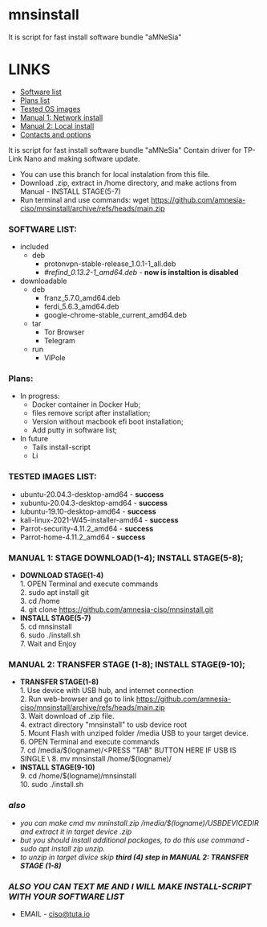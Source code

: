 # mnsinstall

It is script for fast install software bundle "aMNeSia"

# LINKS
- [Software list](#SLIST)
- [Plans list](#PLIST)
- [Tested OS images](#TLIST)
- [Manual 1: Network install](#MAN1)
- [Manual 2: Local install](#MAN2)
- [Contacts and options](#ALSO)

It is script for fast install software bundle "aMNeSia"
Contain driver for TP-Link Nano and making software update.
- You can use this branch for local instalation from this file.
- Download .zip, extract in /home directory, and make actions from Manual - INSTALL STAGE(5-7) 
- Run terminal and use commands: wget https://github.com/amnesia-ciso/mnsinstall/archive/refs/heads/main.zip
### <a name="SLIST"></a> SOFTWARE LIST:
- included 
     - deb
          - protonvpn-stable-release_1.0.1-1_all.deb 
          - <i>#refind_0.13.2-1_amd64.deb</i> - <b>now is instaltion is disabled</b>
- downloadable
   - deb
     - franz_5.7.0_amd64.deb
     - ferdi_5.6.3_amd64.deb
     - google-chrome-stable_current_amd64.deb
   - tar
     - Tor Browser
     - Telegram
   - run
     - VIPole


### <a name="PLIST"></a> Plans:
* In progress:
     * Docker container in Docker Hub; 
     * files remove script after installation;  
     * Version without macbook efi boot installation;
     * Add putty in software list;
 * In future
     * Tails install-script
     * Li   
### <a name="TLIST"></a> TESTED IMAGES LIST:
- ubuntu-20.04.3-desktop-amd64 - <b>success</b>
- xubuntu-20.04.3-desktop-amd64 - <b>success</b>
- lubuntu-19.10-desktop-amd64 - <b>success</b>
- kali-linux-2021-W45-installer-amd64 - <b>success</b>
- Parrot-security-4.11.2_amd64 - <b>success</b>
- Parrot-home-4.11.2_amd64 - <b>success</b>
### <a name="MAN1"></a> MANUAL 1: STAGE DOWNLOAD(1-4); INSTALL STAGE(5-8);
- <b>DOWNLOAD STAGE(1-4)</b> \
      1. OPEN Terminal and execute commands \
      2. sudo apt install git \
      3. cd /home \
      4. git clone https://github.com/amnesia-ciso/mnsinstall.git 
-  <b>INSTALL STAGE(5-7)</b> \
      5. cd mnsinstall \
      6. sudo ./install.sh \
      7. Wait and Enjoy 
 ### <a name="MAN2"></a> MANUAL 2: TRANSFER STAGE (1-8); INSTALL STAGE(9-10);
- <b>TRANSFER STAGE(1-8)</b> \
      1. Use device with USB hub, and internet connection \
      2. Run web-browser and go to link https://github.com/amnesia-ciso/mnsinstall/archive/refs/heads/main.zip \
      3. Wait download of .zip file. \
      4. extract directory "mnsinstall" to usb device root \
      5. Mount Flash with unziped folder /media USB to your target device. \
      6. OPEN Terminal and execute commands \
      7. cd /media/$(logname)/<PRESS "TAB" BUTTON HERE IF USB IS SINGLE \
      8. mv mnsinstall /home/$(logname)/ 
- <b>INSTALL STAGE(9-10)</b> \
      9. cd /home/$(logname)/mnsinstall \
      10. sudo ./install.sh 

### <a name="ALSO"> <i>also</i>
- <i>you can make cmd mv mninstall.zip /media/$(logname)/USBDEVICEDIR and extract it in target device .zip  </i>
- <i>but you should install additional packages, to do this use command - sudo apt install zip unzip.  </i>
- <i>to unzip in target divice skip <b>third (4) step in MANUAL 2: TRANSFER STAGE (1-8)</b>   </i>
### <i>ALSO YOU CAN TEXT ME AND I WILL MAKE INSTALL-SCRIPT WITH YOUR SOFTWARE LIST</i>
 - EMAIL - ciso@tuta.io
